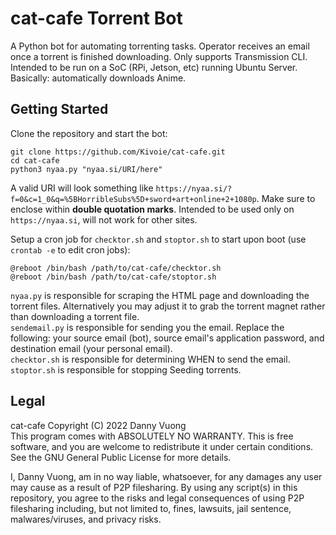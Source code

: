 # cat-cafe Torrent Bot

A Python bot for automating torrenting tasks. Operator receives an email once a torrent is finished downloading. Only supports Transmission CLI. Intended to be run on a SoC (RPi, Jetson, etc) running Ubuntu Server. Basically: automatically downloads Anime.
  
## Getting Started

Clone the repository and start the bot:
```
git clone https://github.com/Kivoie/cat-cafe.git
cd cat-cafe
python3 nyaa.py "nyaa.si/URI/here"
```
  
A valid URI will look something like `https://nyaa.si/?f=0&c=1_0&q=%5BHorribleSubs%5D+sword+art+online+2+1080p`. Make sure to enclose within **double quotation marks**. Intended to be used only on `https://nyaa.si`, will not work for other sites.

Setup a cron job for `checktor.sh` and `stoptor.sh` to start upon boot (use `crontab -e` to edit cron jobs):
```
@reboot /bin/bash /path/to/cat-cafe/checktor.sh
@reboot /bin/bash /path/to/cat-cafe/stoptor.sh
```  
  
`nyaa.py` is responsible for scraping the HTML page and downloading the torrent files. Alternatively you may adjust it to grab the torrent magnet rather than downloading a torrent file.  
`sendemail.py` is responsible for sending you the email. Replace the following: your source email (bot), source email's application password, and destination email (your personal email).  
`checktor.sh` is responsible for determining WHEN to send the email.  
`stoptor.sh` is responsible for stopping Seeding torrents.
  
## Legal
cat-cafe  Copyright (C) 2022  Danny Vuong  
This program comes with ABSOLUTELY NO WARRANTY. This is free software, and you are welcome to redistribute it under certain conditions. See the GNU General Public License for more details.  

I, Danny Vuong, am in no way liable, whatsoever, for any damages any user may cause as a result of P2P filesharing. By using any script(s) in this repository, you agree to the risks and legal consequences of using P2P filesharing including, but not limited to, fines, lawsuits, jail sentence, malwares/viruses, and privacy risks.
